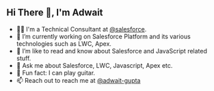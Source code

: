 ## Hi There 👋, I'm Adwait
- 👨‍💻 I'm a Technical Consultant at [@salesforce](https://www.salesforce.com/in).
- 🔭 I’m currently working on Salesforce Platform and its various technologies such as LWC, Apex. 
- 🌱 I’m like to read and know about Salesforce and JavaScript related stuff.
- 💬 Ask me about Salesforce, LWC, Javascript, Apex etc.
- 🎸 Fun fact: I can play guitar.
- 📫 Reach out to reach me at [@adwait-gupta](https://www.linkedin.com/in/adwait-gupta)
